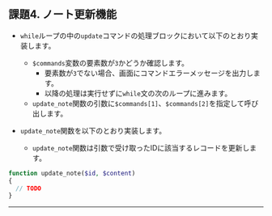 ## 課題4. ノート更新機能

+ `while`ループの中の`update`コマンドの処理ブロックにおいて以下のとおり実装します。
  + `$commands`変数の要素数が`3`かどうか確認します。
    + 要素数が`3`でない場合、画面にコマンドエラーメッセージを出力します。
    + 以降の処理は実行せずに`while`文の次のループに進みます。
  + `update_note`関数の引数に`$commands[1]`、`$commands[2]`を指定して呼び出します。


+ `update_note`関数を以下のとおり実装します。
  + `update_note`関数は引数で受け取ったIDに該当するレコードを更新します。

```php
function update_note($id, $content)
{
  // TODO
}
```

---